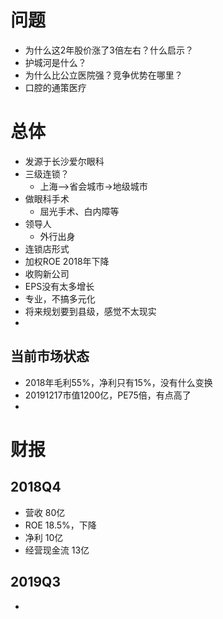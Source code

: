 # 问题

* 为什么这2年股价涨了3倍左右？什么启示？
* 护城河是什么？
* 为什么比公立医院强？竞争优势在哪里？
* 口腔的通策医疗

# 总体

-    发源于长沙爱尔眼科
-    三级连锁？
     -    上海-->省会城市->地级城市
-    做眼科手术
     -    屈光手术、白内障等
-    领导人
     -    外行出身
-    连锁店形式
-    加权ROE 2018年下降
-    收购新公司
-    EPS没有太多增长
-    专业，不搞多元化
-    将来规划要到县级，感觉不太现实
-    

## 当前市场状态

* 2018年毛利55%，净利只有15%，没有什么变换
* 20191217市值1200亿，PE75倍，有点高了
* 

# 财报

## 2018Q4

- 营收 80亿
- ROE 18.5%，下降
- 净利 10亿
- 经营现金流 13亿

## 2019Q3

-    